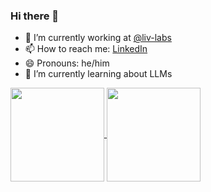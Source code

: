 ### Hi there 👋

- 🔭 I’m currently working at [@liv-labs](https://github.com/liv-labs)
- 📫 How to reach me: [LinkedIn](https://www.linkedin.com/in/alexander-r-b0ab4477/)
- 😄 Pronouns: he/him
- 🌱 I’m currently learning about LLMs

<a href="https://github.com/anuraghazra/github-readme-stats">
  <img height=150 align="center" src="https://github-readme-stats.vercel.app/api?username=Traxmaxx&count_private=true&show_icons=true&card_width=180&theme=synthwave" />
</a>
<a href="https://github.com/anuraghazra/convoychat">
  <img height=150 align="center" src="https://github-readme-stats.vercel.app/api/top-langs?username=traxmaxx&layout=compact&langs_count=8&card_width=180&theme=synthwave" />
</a>
